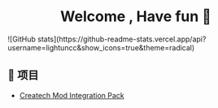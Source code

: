 <h1 align="center">Welcome , Have fun 👋</h1>
![GitHub stats](https://github-readme-stats.vercel.app/api?username=lightuncc&show_icons=true&theme=radical)

## 📑 项目

- [Createch Mod Integration Pack](https://github.com/CreatechStudio/MC-Mod-Integration)
